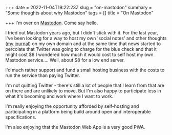+++
date = 2022-11-04T19:22:23Z
slug = "on-mastodon"
summary = "Some thoughts about why Mastodon"
tags = []
title = "On Mastodon"

+++
I'm over on [Mastodon](https://status.kinlan.me/@paul). Come say hello.

I tried out Mastodon years ago, but I didn't stick with it. For the last year, I've been looking for a way to host my own 'social notes' and other thoughts ([my journal](https://paul.kinlan.me/journal/)) on my own domain and at the same time that news started to percolate that Twitter was going to charge for the blue check and that it might cost $8 I wondered how much it would cost to self host my own Mastodon service.... Well, about $8 for a low end server. 

I'd much rather support and fund a small hosting business with the costs to run the service than paying Twitter.

I'm not quitting Twitter - there's still a lot of people that I learn from that are on there and are unlikely to move. But I'm also happy to participate less in what it's becoming and work where I want to work.

I'm really enjoying the opportunity afforded by self-hosting and participating in a platform being build around open and interoperable specifications.

I'm also enjoying that the Mastodon Web App is a very good PWA.
